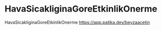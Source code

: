 # HavaSicakliginaGoreEtkinlikOnerme
HavaSicakliginaGoreEtkinlikOnerme
https://app.patika.dev/beyzaacetin
